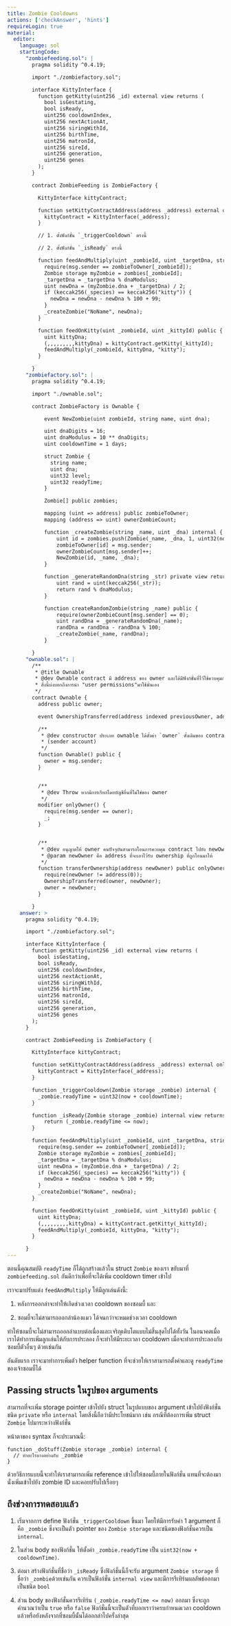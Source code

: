 ```yaml
---
title: Zombie Cooldowns
actions: ['checkAnswer', 'hints']
requireLogin: true
material:
  editor:
    language: sol
    startingCode:
      "zombiefeeding.sol": |
        pragma solidity ^0.4.19;

        import "./zombiefactory.sol";

        interface KittyInterface {
          function getKitty(uint256 _id) external view returns (
            bool isGestating,
            bool isReady,
            uint256 cooldownIndex,
            uint256 nextActionAt,
            uint256 siringWithId,
            uint256 birthTime,
            uint256 matronId,
            uint256 sireId,
            uint256 generation,
            uint256 genes
          );
        }

        contract ZombieFeeding is ZombieFactory {

          KittyInterface kittyContract;

          function setKittyContractAddress(address _address) external onlyOwner {
            kittyContract = KittyInterface(_address);
          }

          // 1. ตั้งฟังก์ชั่น `_triggerCooldown` ตรงนี้

          // 2. ตั้งฟังก์ชั่น `_isReady` ตรงนี้

          function feedAndMultiply(uint _zombieId, uint _targetDna, string _species) public {
            require(msg.sender == zombieToOwner[_zombieId]);
            Zombie storage myZombie = zombies[_zombieId];
            _targetDna = _targetDna % dnaModulus;
            uint newDna = (myZombie.dna + _targetDna) / 2;
            if (keccak256(_species) == keccak256("kitty")) {
              newDna = newDna - newDna % 100 + 99;
            }
            _createZombie("NoName", newDna);
          }

          function feedOnKitty(uint _zombieId, uint _kittyId) public {
            uint kittyDna;
            (,,,,,,,,,kittyDna) = kittyContract.getKitty(_kittyId);
            feedAndMultiply(_zombieId, kittyDna, "kitty");
          }

        }
      "zombiefactory.sol": |
        pragma solidity ^0.4.19;

        import "./ownable.sol";

        contract ZombieFactory is Ownable {

            event NewZombie(uint zombieId, string name, uint dna);

            uint dnaDigits = 16;
            uint dnaModulus = 10 ** dnaDigits;
            uint cooldownTime = 1 days;

            struct Zombie {
              string name;
              uint dna;
              uint32 level;
              uint32 readyTime;
            }

            Zombie[] public zombies;

            mapping (uint => address) public zombieToOwner;
            mapping (address => uint) ownerZombieCount;

            function _createZombie(string _name, uint _dna) internal {
                uint id = zombies.push(Zombie(_name, _dna, 1, uint32(now + cooldownTime))) - 1;
                zombieToOwner[id] = msg.sender;
                ownerZombieCount[msg.sender]++;
                NewZombie(id, _name, _dna);
            }

            function _generateRandomDna(string _str) private view returns (uint) {
                uint rand = uint(keccak256(_str));
                return rand % dnaModulus;
            }

            function createRandomZombie(string _name) public {
                require(ownerZombieCount[msg.sender] == 0);
                uint randDna = _generateRandomDna(_name);
                randDna = randDna - randDna % 100;
                _createZombie(_name, randDna);
            }

        }
      "ownable.sol": |
        /**
         * @title Ownable
         * @dev Ownable contract มี address ของ owner และได้มีฟังก์ชั่นที่ไว้ใช้ควบคุมการยืนยันตัวตนขั้นพื้นฐานเอาไว้
         * สิ่งนี้บ่งบอกถึงการนำ "user permissions"มาใช้นั่นเอง
         */
        contract Ownable {
          address public owner;

          event OwnershipTransferred(address indexed previousOwner, address indexed newOwner);

          /**
           * @dev constructor ประเภท ownable ได้ตั้งค่า `owner` ดั้งเดิมของ contract ไปยังบัญชีของผู้ส่ง
           * (sender account)
           */
          function Ownable() public {
            owner = msg.sender;
          }


          /**
           * @dev Throw หากมีการเรียกโดยบัญชีอื่นที่ไม่ใช่ของ owner
           */
          modifier onlyOwner() {
            require(msg.sender == owner);
            _;
          }


          /**
           * @dev อนุญาตให้ owner คนปัจจุบันสามารถโอนการควบคุม contract ไปยัง newOwnerได้
           * @param newOwner คือ address ที่จะเอาไว้รับ ownership ที่ถูกโอนมาให้
           */
          function transferOwnership(address newOwner) public onlyOwner {
            require(newOwner != address(0));
            OwnershipTransferred(owner, newOwner);
            owner = newOwner;
          }

        }
    answer: >
      pragma solidity ^0.4.19;

      import "./zombiefactory.sol";

      interface KittyInterface {
        function getKitty(uint256 _id) external view returns (
          bool isGestating,
          bool isReady,
          uint256 cooldownIndex,
          uint256 nextActionAt,
          uint256 siringWithId,
          uint256 birthTime,
          uint256 matronId,
          uint256 sireId,
          uint256 generation,
          uint256 genes
        );
      }

      contract ZombieFeeding is ZombieFactory {

        KittyInterface kittyContract;

        function setKittyContractAddress(address _address) external onlyOwner {
          kittyContract = KittyInterface(_address);
        }

        function _triggerCooldown(Zombie storage _zombie) internal {
          _zombie.readyTime = uint32(now + cooldownTime);
        }

        function _isReady(Zombie storage _zombie) internal view returns (bool) {
            return (_zombie.readyTime <= now);
        }

        function feedAndMultiply(uint _zombieId, uint _targetDna, string _species) public {
          require(msg.sender == zombieToOwner[_zombieId]);
          Zombie storage myZombie = zombies[_zombieId];
          _targetDna = _targetDna % dnaModulus;
          uint newDna = (myZombie.dna + _targetDna) / 2;
          if (keccak256(_species) == keccak256("kitty")) {
            newDna = newDna - newDna % 100 + 99;
          }
          _createZombie("NoName", newDna);
        }

        function feedOnKitty(uint _zombieId, uint _kittyId) public {
          uint kittyDna;
          (,,,,,,,,,kittyDna) = kittyContract.getKitty(_kittyId);
          feedAndMultiply(_zombieId, kittyDna, "kitty");
        }

      }
---
```


ตอนนี้คุณสมบัติ `readyTime` ก็ได้ถูกสร้างแล้วใน struct `Zombie` ของเรา ขยับมาที่ `zombiefeeding.sol` กันดีกว่าเพื่อที่จะได้เพิ่ม cooldown timer เข้าไป

เราจะมาปรับแต่ง `feedAndMultiply` ให้มีลูกเล่นดังนี้:

1. หลังการออกล่าจะทำให้เกิดช่วงเวลา cooldown ของซอมบี้ และ

2. ซอมบี้จะไม่สามารถออกล่าน้องแมว ได้จนกว่าจะหมดช่วงเวลา cooldown 

ทำให้ซอมบี้จะไม่สามารถออกล่าแบบต่อเนื่องและเจริญเติบโตแบบไม่สิ้นสุดไปได้ทั้งวัน ในอนาคตเมื่อเราได้ทำการเพิ่มลูกเล่นให้กับการประลอง ก็จะทำให้มีระยะเวลา cooldown เมื่อจะทำการประลองกับซอมบี้ตัวอื่นๆ ด้วยเช่นกัน

อันดับแรก เราจะมาทำการเพิ่มตัว helper function ที่จะช่วยให้เราสามารถตั้งค่าและดู `readyTime` ของเจ้าซอมบี้ได้

## Passing structs ในรูปของ arguments

สามารถที่จะเพิ่ม storage pointer เข้าไปยัง struct ในรูปแบบของ argument เข้าไปยังฟังก์ชั่นชนิด `private` หรือ `internal` โดยสิ่งนี้ถือว่ามีประโยชน์มาก เช่น กรณีที่ต้องการเพิ่ม struct `Zombie` ไปมาระหว่างฟังก์ชั่น

หน้าตาของ syntax ก็จะประมาณนี้:

```
function _doStuff(Zombie storage _zombie) internal {
  // ทำอะไรบางอย่างกับ _zombie
}
```

ด้วยวิธีการแบบนี้จะทำให้เราสามารถเพิ่ม reference เข้าไปให้ซอมบี้ภายในฟังก์ชั่น แทนที่จะต้องมานั่งเพิ่มเข้าไปยัง zombie ID และคอยปรับไปเรื่อยๆ 

## ถึงช่วงการทดสอบแล้ว

1. เริ่มจากการ define ฟังก์ชั่น `_triggerCooldown` ขึ้นมา โดยให้มีการรับค่า 1 argument ก็คือ `_zombie` ซึ่งจะเป็นตัว pointer ของ `Zombie storage` และชนิดของฟังก์ชั่นควรเป็น `internal`.

2. ในส่วน body ของฟังก์ชั่น ให้ตั้งค่า `_zombie.readyTime` เป็น `uint32(now + cooldownTime)`.

3. ต่อมา สร้างฟังก์ชั่นที่ชื่อว่า `_isReady` ซึ่งฟังก์ชั่นนี้ก็จะรับ argument `Zombie storage` ที่ชื่อว่า `_zombie`ด้วยเช่นกัน ควรเป็นฟังก์ชั่น `internal view` และมีการรีเทิร์นผลลัพธ์ออกมาเป็นชนิด `bool`

4. ส่วน body ของฟังก์ชั่นควรรีเทิร์น `(_zombie.readyTime <= now)` ออกมา ซึ่งจะถูกคำนวณว่าเป็น `true` หรือ `false` ฟังก์ชั่นนี้จะเป็นตัวที่บอกเราว่าครบกำหนดเวลา cooldown แล้วหรือยังหลังจากที่ซอมบี้นั้นได้ออกล่าไปครั้งล่าสุด
